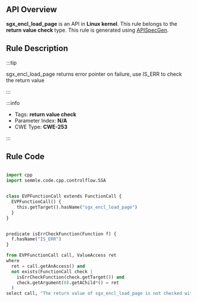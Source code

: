 ---
---


## API Overview
**sgx_encl_load_page** is an API in **Linux kernel**. This rule belongs to the **return value check** type. This rule is generated using [APISpecGen](../../tools/APISpecGen).
## Rule Description

:::tip

sgx_encl_load_page returns error pointer on failure, use IS_ERR to check the return value

:::

:::info

- Tags: **return value check**
- Parameter Index: **N/A**
- CWE Type: **CWE-253**

:::

## Rule Code
```python

import cpp
import semmle.code.cpp.controlflow.SSA


class EVPFunctionCall extends FunctionCall {
  EVPFunctionCall() {
    this.getTarget().hasName("sgx_encl_load_page")
  }
}


predicate isErrCheckFunction(Function f) {
  f.hasName("IS_ERR") 
}

from EVPFunctionCall call, ValueAccess ret
where
  ret = call.getAnAccess() and
  not exists(FunctionCall check |
    isErrCheckFunction(check.getTarget()) and
    check.getArgument(0).getAChild*() = ret
  )
select call, "The return value of sgx_encl_load_page is not checked with IS_ERR."
    
```